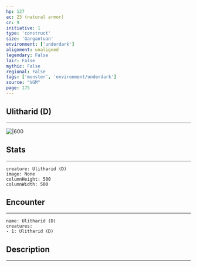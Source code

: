 ```yaml
---
hp: 127
ac: 23 (natural armor)
cr: 9
initiative: 1
type: 'construct'    
size: 'Gargantuan'
environment: ['underdark']
alignment: unaligned
legendary: False
lair: False
mythic: False
regional: False
tags: ['monster', 'environment/underdark']
source: "VGM"
page: 175
---
```


## Ulitharid (D)
---

![|600](D:/Program%20Files/5e.tools/img/bestiary/VGM/Ulitharid.jpg)

## Stats
---

```statblock
creature: Ulitharid (D)
image: None
columnHeight: 500
columnWidth: 500
```

## Encounter
---

```encounter-table
name: Ulitharid (D)
creatures:
- 1: Ulitharid (D)
```

## Description
---




